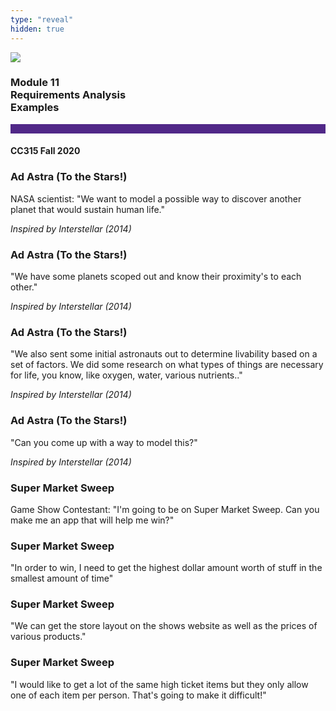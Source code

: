 ```yaml
---
type: "reveal"
hidden: true
---
```


<section>
<img class="stretch plain" src="/images/core-logo-on-white.png">
<h3> Module 11 <br> Requirements Analysis <br> Examples </h3>
<hr style="height:15px;color:512888;background-color:512888;">
<h4>CC315 Fall 2020</h4>
</section>

<section>
<h3>Ad Astra (To the Stars!)</h3>
<p>NASA scientist: "We want to model a possible way to discover another planet that would sustain human life." </p>
<p><i>Inspired by Interstellar (2014)</i></p>
</section>


<section>
<h3>Ad Astra (To the Stars!)</h3>
<p>"We have some planets scoped out and know their proximity's to each other." </p>
<p><i>Inspired by Interstellar (2014)</i></p>
</section>

<section>
<h3>Ad Astra (To the Stars!)</h3>
<p>"We also sent some initial astronauts out to determine livability based on a set of factors. We did some research on what types of things are necessary for life, you know, like oxygen, water, various nutrients.." </p>
<p><i>Inspired by Interstellar (2014)</i></p>
</section>

<section>
<h3>Ad Astra (To the Stars!)</h3>
<p>"Can you come up with a way to model this?" </p>
<p><i>Inspired by Interstellar (2014)</i></p>
</section>

<section>
<h3>Super Market Sweep</h3>
<p>Game Show Contestant: "I'm going to be on Super Market Sweep. Can you make me an app that will help me win?" </p>
</section>

<section>
<h3>Super Market Sweep</h3>
<p>"In order to win, I need to get the highest dollar amount worth of stuff in the smallest amount of time" </p>
</section>

<section>
<h3>Super Market Sweep</h3>
<p>"We can get the store layout on the shows website as well as the prices of various products." </p>
</section>

<section>
<h3>Super Market Sweep</h3>
<p>"I would like to get a lot of the same high ticket items but they only allow one of each item per person. That's going to make it difficult!" </p>
</section>